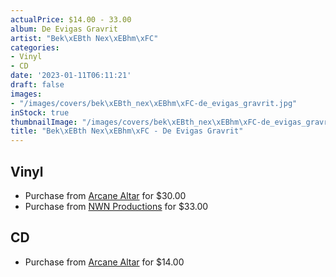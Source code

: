 ```yaml
---
actualPrice: $14.00 - 33.00
album: De Evigas Gravrit
artist: "Bek\xEBth Nex\xEBhm\xFC"
categories:
- Vinyl
- CD
date: '2023-01-11T06:11:21'
draft: false
images:
- "/images/covers/bek\xEBth_nex\xEBhm\xFC-de_evigas_gravrit.jpg"
inStock: true
thumbnailImage: "/images/covers/bek\xEBth_nex\xEBhm\xFC-de_evigas_gravrit-thumb.jpg"
title: "Bek\xEBth Nex\xEBhm\xFC - De Evigas Gravrit"
---
```


## Vinyl
* Purchase from [Arcane Altar](https://arcanealtar.bigcartel.com/product/beketh-nexehmu-de-evigas-gravrit-2xlp) for $30.00
* Purchase from [NWN Productions](http://shop.nwnprod.com/index.php?route=product/product&path=75&product_id=30486&sort=pd.name&order=ASC) for $33.00
## CD
* Purchase from [Arcane Altar](https://arcanealtar.bigcartel.com/product/beketh-nexehmu-de-evigas-gravrit-cd) for $14.00
